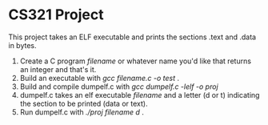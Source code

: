 # CS321 Project
This project takes an ELF executable and prints the sections .text and .data in bytes.
<ol>

  <li> Create a C program <i> filename </i> or whatever name you'd like that returns an integer and that's it. </li>

  <li> Build an executable with <i> gcc filename.c -o test </i>. </li>

  <li> Build and compile dumpelf.c with  <i> gcc dumpelf.c -lelf -o proj </i> </li>

  <li> dumpelf.c takes an elf executable <i> filename </i> and a letter (d or t) indicating the section to be printed (data or text). </li>

  <li> Run dumpelf.c with <i> ./proj filename d </i>. </li> 

</ol>

